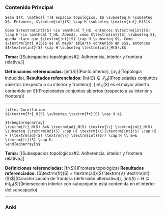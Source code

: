 ### Contenido Principal

```ad-proposition
Sean $(X, \mathcal T)$ espacio topológico, $S \subseteq H \subseteq X$. Entonces, $\textrm{int}(S) \cap H \subseteq \textrm{int}_H(S)$.
```

```ad-proof
Como $\textrm{int}(S) \in \mathcal T_H$, entonces $\textrm{int}(S) \cap H \in \mathcal T_H$. Además, como $\textrm{int}(S) \subseteq S$, queda claro que $\textrm{int}(S) \cap H \subseteq S$. Como $\textrm{int}_H(S)$ es el mayor abierto contenido en $S$, entonces
$$\textrm{int}(S) \cap H \subseteq \textrm{int}_H(S).$$
```

**Tema:** [[Subespacios topológicos#2. Adherencia, interior y frontera relativa.]]

**Definiciones referenciadas:** [$\textrm{int}(S)$](Punto interior), [$\mathcal T_H$](Topología inducida),
**Resultados referenciados:** [$\textrm{int}(S) \in \mathcal T_H$](Propiedades conjuntos abiertos (respecto a su interior y frontera)), [$\textrm{int}_ H(S)$ es el mayor abierto contenido en $S$](Propiedades conjuntos abiertos (respecto a su interior y frontera))

---

```ad-cor
title: Corollarium
$$\textrm{fr}_H(S) \subseteq \textrm{fr}(S) \cap H.$$
```

```ad-proof
$$\begin{eqnarray}
\textrm{fr}_H(S) &=& \textrm{ad}_H(S) \textrm{\\} \textrm{int}_H(S) \subseteq (\textrm{ad}(S) \cap H) \textrm{\\}(\textrm{int}(S) \cap H) = (\textrm{ad}(S) \textrm{\\} \textrm{int}(S)) \cap H \\ &=& \textrm{fr}(S) \cap H.
\end{eqnarray}$$
```


**Tema:** [[Subespacios topológicos#2. Adherencia, interior y frontera relativa.]]

**Definiciones referenciadas:** [$\textrm{fr}(S)$](Frontera topológica)
**Resultados referenciados:** [$\textrm{fr}(S) = \textrm{ad}(S) \textrm{\\} \textrm{int}(S)$](Caracterización de frontera (definición alternativa)), [$\textrm{int}(S) \cap H \subseteq \textrm{int}_ H(S)$](Intersección interior con subconjunto está contenida en el interior del subespacio)

---
### Anki
